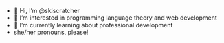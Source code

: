 - 👋 Hi, I’m @skiscratcher
- 👀 I’m interested in programming language theory and web development
- 🌱 I’m currently learning about professional development
- she/her pronouns, please!
